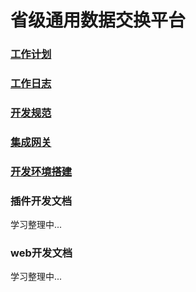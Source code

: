 # 省级通用数据交换平台

### [工作计划](https://github.com/schic/schie/tree/master/doc/%E5%B7%A5%E4%BD%9C%E8%AE%A1%E5%88%92)

### [工作日志](https://github.com/schic/schie/tree/master/doc/%E5%B7%A5%E4%BD%9C%E6%97%A5%E5%BF%97)

### [开发规范](https://github.com/schic/schie/tree/master/doc/%E5%BC%80%E5%8F%91%E8%A7%84%E8%8C%83)

### [集成网关](https://github.com/schic/schie/tree/master/mirth_connect/)

### [开发环境搭建](https://github.com/schic/schie/tree/master/doc/%E5%BC%80%E5%8F%91%E7%8E%AF%E5%A2%83%E6%90%AD%E5%BB%BA.md)

### 插件开发文档
学习整理中...

### web开发文档
学习整理中...
